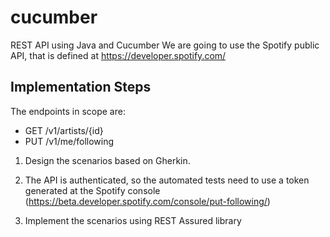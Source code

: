 # cucumber
REST API using Java and Cucumber
We are going to use the Spotify public API, that is defined at https://developer.spotify.com/

## Implementation Steps
The endpoints in scope are:
- GET /v1/artists/{id}
- PUT /v1/me/following

1. Design the scenarios based on Gherkin.

2. The API is authenticated, so the automated tests need to use a token generated at the Spotify console (https://beta.developer.spotify.com/console/put-following/)

3. Implement the scenarios using REST Assured library
